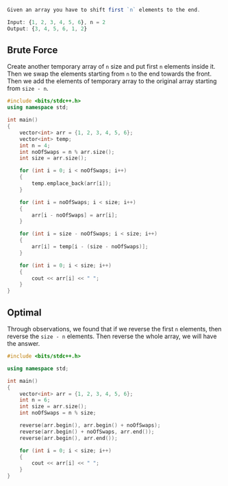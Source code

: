 ```js
Given an array you have to shift first `n` elements to the end.

Input: {1, 2, 3, 4, 5, 6}, n = 2
Output: {3, 4, 5, 6, 1, 2}
```

## Brute Force
Create another temporary array of `n` size and put first `n` elements inside it. Then we swap the elements starting from `n` to the end towards the front. Then we add the elements of temporary array to the original array starting from `size - n`.

```cpp
#include <bits/stdc++.h>
using namespace std;

int main()
{
    vector<int> arr = {1, 2, 3, 4, 5, 6};
    vector<int> temp;
    int n = 4;
    int noOfSwaps = n % arr.size();
    int size = arr.size();

    for (int i = 0; i < noOfSwaps; i++)
    {
        temp.emplace_back(arr[i]);
    }

    for (int i = noOfSwaps; i < size; i++)
    {
        arr[i - noOfSwaps] = arr[i];
    }

    for (int i = size - noOfSwaps; i < size; i++)
    {
        arr[i] = temp[i - (size - noOfSwaps)];
    }

    for (int i = 0; i < size; i++)
    {
        cout << arr[i] << " ";
    }
}
```

## Optimal

Through observations, we found that if we reverse the first `n` elements, then reverse the `size - n`  elements. Then  reverse the whole array, we will have the answer. 

```cpp
#include <bits/stdc++.h>

using namespace std;

int main()
{
    vector<int> arr = {1, 2, 3, 4, 5, 6};
    int n = 6;
    int size = arr.size();
    int noOfSwaps = n % size;

    reverse(arr.begin(), arr.begin() + noOfSwaps);
    reverse(arr.begin() + noOfSwaps, arr.end());
    reverse(arr.begin(), arr.end());

    for (int i = 0; i < size; i++)
    {
        cout << arr[i] << " ";
    }
}
```